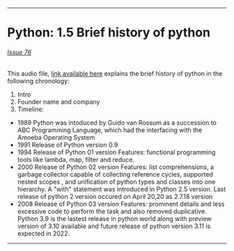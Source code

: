<hr>

# Python: 1.5 Brief history of python 
###### [Issue 76](https://github.com/girlscript/winter-of-contributing/issues/76)

This audio file, 
[link available here](https://soundcloud.com/anna-lotic/python-1) explains the brief history of python in the following chronology:

1. Intro
2. Founder name and company
3. Timeline:
  - 1989 Python was intoduced by Guido van Rossum as a succession to ABC Programming Language, which had the interfacing with the Amoeba Operating System
  - 1991 Release of Python version 0.9
  - 1994 Release of Python 01 version
        Features: functional programming tools like lambda, map, filter and reduce. 
  - 2000 Release of Python 02 version 
        Features: list comprehensions, a garbage collector capable of collecting reference cycles, supported nested scopes , and  unification of python types           and classes into one hierarchy. A "with" statement was introduced in Python 2.5 version. Last release of python 2 version occured on April 20,20 as             2.7.18 version
  - 2008 Release of Python 03 version
        Features: prominent details and less excessive code to perform the task and also removed duplicative.
        Python 3.9 is the lastest release in python world along with preview version of 3.10 available and            future release of python version 3.11 is           expected in 2022.

<hr>

